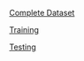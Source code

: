 [Complete Dataset](http://groups.csail.mit.edu/vision/LabelMe/NewImages/indoorCVPR_09.tar)

[Training](http://web.mit.edu/torralba/www/TrainImages.txt)

[Testing](http://web.mit.edu/torralba/www/TestImages.txt)
